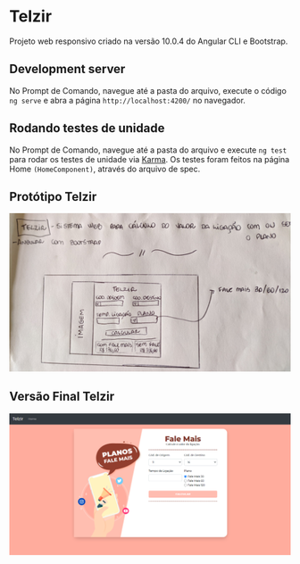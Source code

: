 # Telzir
Projeto web responsivo criado na versão 10.0.4 do Angular CLI e Bootstrap.


## Development server
No Prompt de Comando, navegue até a pasta do arquivo, execute o código `ng serve` e abra a página `http://localhost:4200/` no navegador.


## Rodando testes de unidade
No Prompt de Comando, navegue até a pasta do arquivo e execute `ng test` para rodar os testes de unidade via [Karma](https://karma-runner.github.io). Os testes foram feitos na página Home `(HomeComponent)`, através do arquivo de spec.


## Protótipo Telzir 
![print](https://raw.githubusercontent.com/ramou1/telzir/master/src/assets/imgs/prototipo.jpg)

## Versão Final Telzir 
![print](https://raw.githubusercontent.com/ramou1/telzir/master/src/assets/imgs/versao-final.png)